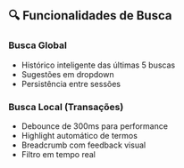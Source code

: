## 🔍 Funcionalidades de Busca

### Busca Global
- Histórico inteligente das últimas 5 buscas
- Sugestões em dropdown
- Persistência entre sessões

### Busca Local (Transações)
- Debounce de 300ms para performance
- Highlight automático de termos
- Breadcrumb com feedback visual
- Filtro em tempo real
